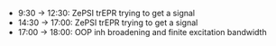 - 9:30 -> 12:30: ZePSI trEPR trying to get a signal
- 14:30 -> 17:00: ZePSI trEPR trying to get a signal
- 17:00 -> 18:00: OOP inh broadening and finite excitation bandwidth